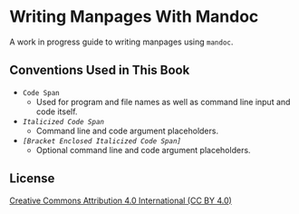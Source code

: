 Writing Manpages With Mandoc
============================
A work in progress guide to writing manpages using `mandoc`.

Conventions Used in This Book
-----------------------------
- `Code Span`
  - Used for program and file names as well as command line input and code itself. 
- _`Italicized Code Span`_
  - Command line and code argument placeholders.
- _`[Bracket Enclosed Italicized Code Span]`_
  - Optional command line and code argument placeholders.

License
-------
[Creative Commons Attribution 4.0 International (CC BY 4.0)](http://creativecommons.org/licenses/by/4.0/)
